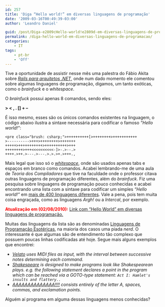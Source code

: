 ```yaml
---
id: 257
title: 'Diga “Hello world!” em diversas linguagens de programação'
date: '2009-03-16T00:49:39-03:00'
author: 'Leandro Daniel'

guid: /post/Diga-e2809cHello-world!e2809d-em-diversas-linguagens-de-programacao.aspx
permalink: /diga-hello-world-em-diversas-linguagens-de-programacao/
categories:
    - IT
tags:
    - pt-br
    - 'Off'
---
```


Tive a oportunidade de assistir nesse mês uma palestra do Fábio Akita sobre *[Rails para arquitetos .NET](http://www.leandrodaniel.com//post/Sexto-encontro-do-grupo-Net-Architects)*, onde num dado momento ele comentou sobre algumas linguagens de programação, digamos, um tanto exóticas, como o *brainfuck* e o *whitespace*.

O *brainfuck* possui apenas 8 comandos, sendo eles:

**&gt; &lt; , . \[\] + –**

É isso mesmo, esses são os únicos comandos existentes na linguagem, o código abaixo ilustra a sintaxe necessária para codificar o famoso *“Hello world!”*:

```
<pre class="brush: csharp;">++++++++++[>++++++++>+++++++++++
>---------->+++>++++++++>+++++++
+++++>+++++++++++>++++++++++>+++
++++++++>+++<<<<<<<<<<-]>-.>--.>
++++.>++.>---.>---.>.>.>+.>+++.,
```

Mais legal que isso só o *[whitespace](http://en.wikipedia.org/wiki/Whitespace_(programming_language))*, onde são usados apenas tabs e espaços em branco como comandos. Acabei lembrando-me de uma aula de *Teoria dos Compiladores* que tive na faculdade onde o professor citava outras linguagens de programação diferentes, além do *brainfuck*. Fiz uma pesquisa sobre linguagens de programação pouco conhecidas e acabei encontrando uma lista com a sintaxe para codificar um simples *“Hello world!”* em [mais de 400 linguagens diferentes](http://roesler-ac.de/wolfram/hello.htm). Vale a pena, pois tem muita coisa engraçada, como as linguagens *Argh!* ou a *Intercal*, por exemplo.

<font color="#ff0000">**Atualização em (02/08/2010):**</font> [Link com “Hello World” em diversas linguagens de programação.](http://en.wikibooks.org/wiki/Transwiki:List_of_hello_world_programs)

Muitas das linguagens da lista são as denominadas [Linguagens de Programação Esotéricas](http://pt.wikipedia.org/wiki/Linguagem_de_programa%C3%A7%C3%A3o_esot%C3%A9rica), na maioria dos casos uma piada *nerd*. O interessante é que algumas são de entendimento tão complexo que possuem poucas linhas codificadas até hoje. Segue mais alguns exemplos que encontrei:

- *[Velato](http://en.wikipedia.org/w/index.php?title=Velato&action=edit&redlink=1) uses MIDI files as input, with the interval between successive notes determining each command.*
- *[Shakespeare](http://en.wikipedia.org/wiki/Shakespeare_(programming_language)) is designed to make programs look like Shakespearean plays. e.g. the following statement declares a point in the program which can be reached via a GOTO-type statement: `Act I: Hamlet's insults and flattery..`*
- *[AAAAAAAAAAAAAA!!!!](http://en.wikipedia.org/w/index.php?title=AAAAAAAAAAAAAA!!!!&action=edit&redlink=1) consists entirely of the letter A, spaces, commas, and exclamation points.*

Alguém aí programa em alguma dessas linguagens menos conhecidas?
